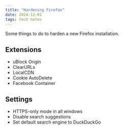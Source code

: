 ```yaml
---
title: "Hardening Firefox"
date: 2024-12-01
tags: tech notes
---
```


Some things to do to harden a new Firefox installation.

## Extensions
- uBlock Origin
- ClearURLs
- LocalCDN
- Cookie AutoDelete
- Facebook Container

## Settings
- HTTPS-only mode in all windows
- Disable search suggestions
- Set default search engine to DuckDuckGo